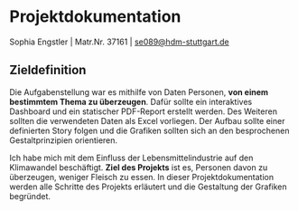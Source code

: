 # Projektdokumentation
Sophia Engstler | Matr.Nr. 37161 | se089@hdm-stuttgart.de

## Zieldefinition
Die Aufgabenstellung war es mithilfe von Daten Personen, **von einem bestimmtem Thema zu überzeugen**. Dafür sollte ein interaktives Dashboard und ein statischer PDF-Report erstellt werden. Des Weiteren sollten die verwendeten Daten als Excel vorliegen. Der Aufbau sollte einer definierten Story folgen und die Grafiken sollten sich an den besprochenen Gestaltprinzipien orientieren. 

Ich habe mich mit dem Einfluss der Lebensmittelindustrie auf den Klimawandel beschäftigt. **Ziel des Projekts** ist es, Personen davon zu überzeugen, weniger Fleisch zu essen.
In dieser Projektdokumentation werden alle Schritte des Projekts erläutert und die Gestaltung der Grafiken begründet.